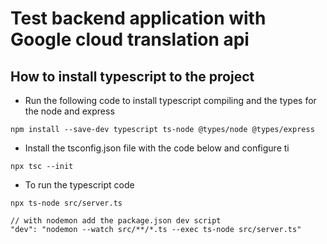 # Test backend application with Google cloud translation api

## How to install typescript to the project

- Run the following code to install typescript compiling and the types for the node and express

```shell
npm install --save-dev typescript ts-node @types/node @types/express

```

- Install the tsconfig.json file with the code below and configure ti

```shell
npx tsc --init
```

- To run the typescript code

```shell
npx ts-node src/server.ts

// with nodemon add the package.json dev script
"dev": "nodemon --watch src/**/*.ts --exec ts-node src/server.ts"

```
